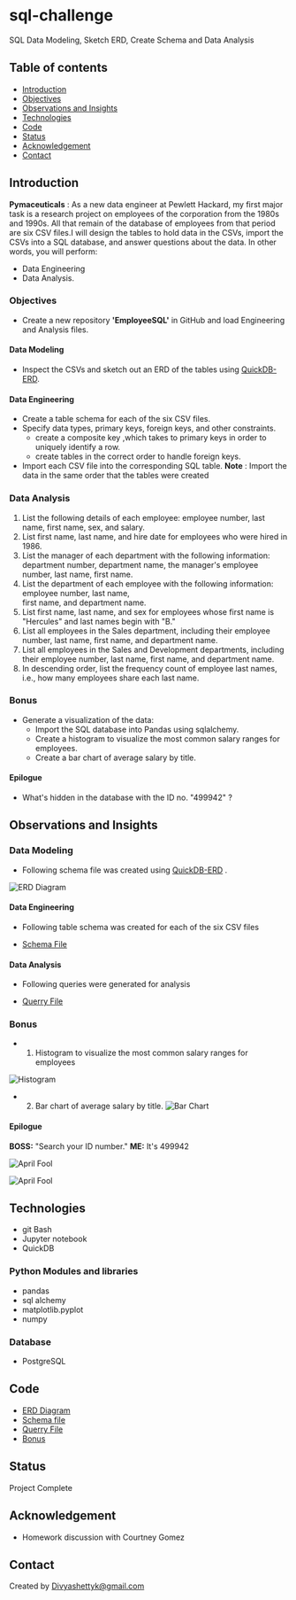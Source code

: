 # sql-challengeSQL Data Modeling, Sketch ERD, Create Schema and Data Analysis## Table of contents* [Introduction ](#introduction )* [Objectives ](#objectives)* [Observations and Insights ](#observations-and-insights)* [Technologies](#technologies)* [Code](#code)* [Status](#status)* [Acknowledgement ](#acknowledgement )* [Contact](#contact)## Introduction__Pymaceuticals__  : As a new data engineer at Pewlett Hackard, my first major task is a research project on employees of the corporation from the 1980s and 1990s. All that remain of the database of employees from that period are six CSV files.I will design the tables to hold data in the CSVs, import the CSVs into a SQL database, and answer questions about the data. In other words, you will perform:- Data Engineering- Data Analysis.### Objectives - Create a new repository __'EmployeeSQL'__ in GitHub and load Engineering and Analysis files.#### Data Modeling - Inspect the CSVs and sketch out an ERD of the tables using [QuickDB-ERD](http://www.quickdatabasediagrams.com).#### Data Engineering- Create a table schema for each of the six CSV files. - Specify data types, primary keys, foreign keys, and other constraints.	* create a composite key ,which takes to primary keys in order to uniquely identify a row.	* create tables in the correct order to handle foreign keys.- Import each CSV file into the corresponding SQL table. __Note__ : Import the data in the same order that the tables were created ### Data Analysis1. List the following details of each employee: employee number, last name, first name, sex, and salary.2. List first name, last name, and hire date for employees who were hired in 1986.3. List the manager of each department with the following information: department number, department    name, the manager's employee number, last name, first name.4. List the department of each employee with the following information: employee number, last name,      first name, and department name.5. List first name, last name, and sex for employees whose first name is "Hercules" and last names begin    with "B."6. List all employees in the Sales department, including their employee number, last name, first name,     and department name.7. List all employees in the Sales and Development departments, including their employee number, last     name, first name, and department name.8. In descending order, list the frequency count of employee last names, i.e., how many employees share    each last name.### Bonus - Generate a visualization of the data:	* Import the SQL database into Pandas using sqlalchemy.	* Create a histogram to visualize the most common salary ranges for employees.	* Create a bar chart of average salary by title.#### Epilogue - What's hidden in the database with the ID no. "499942" ?## Observations and Insights ### Data Modeling- Following schema file was created using [QuickDB-ERD](http://www.quickdatabasediagrams.com) .         ![ERD Diagram](./EmployeeSQL/Data-Modeling-ERD/PH_ERDiagram.png)   #### Data Engineering- Following table schema was created for each of the six CSV files  - [Schema File](/EmployeeSQL/Data-Modeling-ERD/PH_ERD-Schema.sql)   #### Data Analysis- Following queries were generated for analysis- [Querry File](/EmployeeSQL/Data_Analysis/PH_querry.sql)	 ### Bonus - 1. Histogram to visualize the most common salary ranges for employees![Histogram](./Bonus/Images/histogram.png)   - 2. Bar chart of average salary by title.![Bar Chart](./Bonus/Images/bar_chart.png)   #### Epilogue __BOSS:__ "Search your ID number." __ME:__ It's 499942![April Fool](./Bonus/Images/april_fool-table.jpg)     ![April Fool](./Bonus/Images/april_fool.jpg)   ## Technologies* git Bash* Jupyter notebook* QuickDB### Python Modules and libraries* pandas * sql alchemy* matplotlib.pyplot* numpy### Database* PostgreSQL## Code - [ERD Diagram](/EmployeeSQL/Data-Modeling-ERD/PH_ERDiagram.png)- [Schema file](/EmployeeSQL/Data-Modeling-ERD/PH_ERD-Schema.sql)- [Querry File](/EmployeeSQL/Data_Analysis/PH_querry.sql)- [Bonus](/Bonus/PH-Bonus.ipynb)## StatusProject Complete## Acknowledgement - Homework discussion with Courtney Gomez## ContactCreated by [Divyashettyk@gmail.com](#divyashettyk@gmail.com)